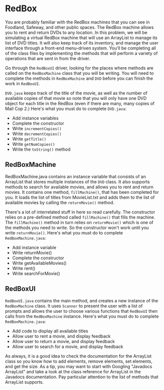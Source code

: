# RedBox
You are probably familiar with the RedBox machines that you can see in Foodland, Safeway, and other public spaces. The RedBox machine allows you to rent and return DVDs to any location. In this problem, we will be simulating a virtual RedBox machine that will use an ArrayList to manage its list of DVD titles. It will also keep track of its inventory, and manage the user interface through a front-end menu-driven system. You’ll be completing all of the class files by implementing the methods that will perform a variety of operations that are sent in from the driver.

Go through the `RedBoxUI` driver, looking for the places where methods are called on the `RedBoxMachine` class that you will be writing. You will need to complete the methods in `RedBoxMachine` and `DVD` before you can finish the work in `RedBoxUI`.

`DVD.java` keeps track of the title of the movie, as well as the number of available copies of that movie so note that you will only have one DVD object for each title in the RedBox (even if there are many, many copies of Mall Cop 2.) Here's what you must do to complete `DVD.java`:

* Add instance variables
* Complete the constructor
* Write `incrementCopies()`
* Write `decrementCopies()`
* Write `getTitle()`
* Write `getNumCopies()`
* Write the `toString()` method

## RedBoxMachine
RedBoxMachine.java contains an instance variable that consists of an ArrayList that stores multiple instances of the `DVD` class. It also supports methods to search for available movies, and allows you to rent and return movies. It contains one method, `fillMachine()`, that has been completed for you. It loads the list of titles from MovieList.txt and adds them to the list of available movies by calling the `returnMovie()` method.

There's a lot of interrelated stuff in here so read carefully. The constructor relies on a pre-defined method called `fillMachine()` that fills the machine. The `fillMachine()` method in turn relies on `returnMovie()` which is one of the methods you need to write. So the constructor won't work until you write `returnMovie()`. Here's what you must do to complete `RedBoxMachine.java`:

*  Add instance variable
*  Write returnMovie()
*  Complete the constructor
*  Write getAvailableMovies()
*  Write rent()
*  Write searchForMovie()

## RedBoxUI
`RedBoxUI.java` contains the main method, and creates a new instance of the `RedBoxMachine` class. It uses `Scanner` to present the user with a list of prompts and allows the user to choose various functions that `RedBoxUI` then calls from the `RedBoxMachine` instance. Here's what you must do to complete `RedBoxMachine.java`:

*  Add code to display all available titles
*  Allow user to rent a movie, and display feedback
*  Allow user to return a movie, and display feedback
*  Allow user to search for a movie, and display feedback

As always, it is a good idea to check the documentation for the ArrayList class so you know how to add elements, remove elements, set elements, and get the size. As a tip, you may want to start with Googling "Javadocs ArrayList" and take a look at the class reference for ArrayList in the Javadocs documentation. Pay particular attention to the list of methods that ArrayList supports.
